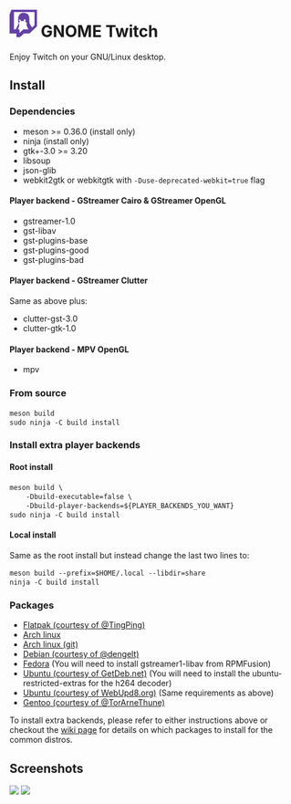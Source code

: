 # ![](/data/icons/hicolor/48x48/apps/com.vinszent.GnomeTwitch.png) GNOME Twitch

Enjoy Twitch on your GNU/Linux desktop.

<!-- ## [Latest news](http://gnome-twitch.vinszent.com/posts/gnome-twitch-v0.3.0-post.html) -->

## Install
### Dependencies
* meson >= 0.36.0 (install only)
* ninja (install only)
* gtk+-3.0 >= 3.20
* libsoup
* json-glib
* webkit2gtk or webkitgtk with `-Duse-deprecated-webkit=true` flag

#### Player backend - GStreamer Cairo & GStreamer OpenGL
* gstreamer-1.0
* gst-libav
* gst-plugins-base
* gst-plugins-good
* gst-plugins-bad

#### Player backend - GStreamer Clutter
Same as above plus:

* clutter-gst-3.0
* clutter-gtk-1.0

#### Player backend - MPV OpenGL
* mpv

### From source

``` shell
meson build
sudo ninja -C build install
```

### Install extra player backends
#### Root install

``` shell
meson build \
    -Dbuild-executable=false \
    -Dbuild-player-backends=${PLAYER_BACKENDS_YOU_WANT}
sudo ninja -C build install
```
#### Local install

Same as the root install but instead change the last two lines to:

``` shell
meson build --prefix=$HOME/.local --libdir=share
ninja -C build install
```

### Packages
* [Flatpak (courtesy of @TingPing)](https://github.com/vinszent/gnome-twitch/wiki/How-to-install-FlatPak-package)
* [Arch linux](https://aur.archlinux.org/packages/gnome-twitch/)
* [Arch linux (git)](https://aur.archlinux.org/packages/gnome-twitch-git/)
* [Debian (courtesy of @dengelt)](https://tracker.debian.org/pkg/gnome-twitch/)
* [Fedora](https://copr.fedoraproject.org/coprs/ippytraxx/gnome-twitch/) (You will need to install gstreamer1-libav from RPMFusion)
* [Ubuntu (courtesy of GetDeb.net)](http://www.getdeb.net/app/GNOME%20Twitch) (You will need to install the ubuntu-restricted-extras for the h264 decoder)
* [Ubuntu (courtesy of WebUpd8.org)](https://launchpad.net/%7Enilarimogard/+archive/ubuntu/webupd8/+index?batch=75&direction=backwards&memo=150&start=75) (Same requirements as above)
* [Gentoo (courtesy of @TorArneThune)](https://github.com/TorArneThune/gnome-twitch-ebuild)

To install extra backends, please refer to either instructions above or checkout the [wiki page](https://github.com/vinszent/gnome-twitch/wiki/How-to-install-player-backends)
for details on which packages to install for the common distros.

## Screenshots
![](/data/screenshots/scrot_player.png?raw=true)
![](/data/screenshots/scrot_streams.png?raw=true)
